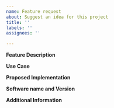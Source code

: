 ```yaml
---
name: Feature request
about: Suggest an idea for this project
title: ''
labels: ''
assignees: ''

---
```


**Feature Description**

**Use Case**

**Proposed Implementation**

**Software name and Version**

**Additional Information**
